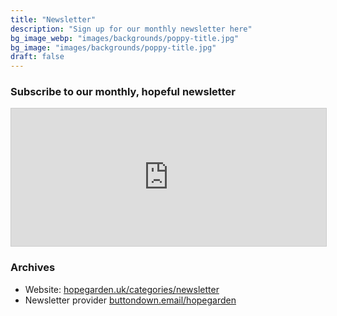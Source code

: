 ```yaml
---
title: "Newsletter"
description: "Sign up for our monthly newsletter here"
bg_image_webp: "images/backgrounds/poppy-title.jpg"
bg_image: "images/backgrounds/poppy-title.jpg"
draft: false
---
```


### Subscribe to our monthly, hopeful newsletter

<iframe
    scrolling="no"
    style="width:100%!important;height:220px;border:1px #ccc solid !important"
    src="https://buttondown.email/hopegarden?as_embed=true"
></iframe>

### Archives

* Website: [hopegarden.uk/categories/newsletter](/categories/newsletter) 
* Newsletter provider [buttondown.email/hopegarden](https://buttondown.email/hopegarden)

